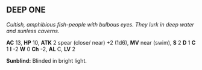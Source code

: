 ## DEEP ONE

_Cultish, amphibious fish-people with bulbous eyes. They lurk in deep water and sunless caverns._

**AC** 13, **HP** 10, **ATK** 2 spear (close/ near) +2 (1d6), **MV** near (swim), **S** 2 **D** 1 **C** 1 **I** -2 **W** 0 **Ch** -2, **AL** C, **LV** 2

**Sunblind:** Blinded in bright light.


